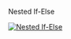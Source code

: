 Nested If-Else

[![Nested If-Else
](https://img.youtube.com/vi/staqTqHOMQk/maxresdefault.jpg)](https://youtu.be/staqTqHOMQk)

